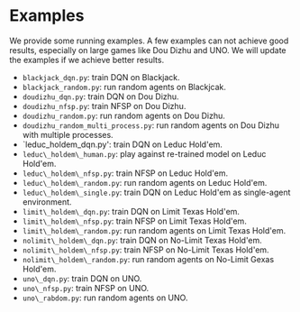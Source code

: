 # Examples
We provide some running examples. A few examples can not achieve good results, especially on large games like Dou Dizhu and UNO. We will update the examples if we achieve better results.

*   `blackjack_dqn.py`: train DQN on Blackjack.
*   `blackjack_random.py`: run random agents on Blackjcak.
*   `doudizhu_dqn.py`: train DQN on Dou Dizhu.
*   `doudizhu_nfsp.py`: train NFSP on Dou Dizhu.
*   `doudizhu_random.py`: run random agents on Dou Dizhu.
*   `doudizhu_random_multi_process.py`: run random agents on Dou Dizhu with multiple processes.
*   `leduc_holdem_dqn.py': train DQN on Leduc Hold'em.
*   `leduc\_holdem\_human.py`: play against re-trained model on Leduc Hold'em.
*   `leduc\_holdem\_nfsp.py`: train NFSP on Leduc Hold'em.
*   `leduc\_holdem\_random.py`: run random agents on Leduc Hold'em.
*   `leduc\_holdem\_single.py`: train DQN on Leduc Hold'em as single-agent environment.
*   `limit\_holdem\_dqn.py`: train DQN on Limit Texas Hold'em.
*   `limit\_holdem\_nfsp.py`: train NFSP on Limit Texas Hold'em.
*   `limit\_holdem\_random.py`: run random agents on Limit Texas Hold'em.
*   `nolimit\_holdem\_dqn.py`: train DQN on No-Limit Texas Hold'em.
*   `nolimit\_holdem\_nfsp.py`: train NFSP on No-Limit Texas Hold'em.
*   `nolimit\_holdem\_random.py`: run random agents on No-Limit Gexas Hold'em.
*   `uno\_dqn.py`: train DQN on UNO.
*   `uno\_nfsp.py`: train NFSP on UNO.
*   `uno\_rabdom.py`: run random agents on UNO.
